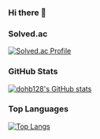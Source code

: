 ### Hi there 👋

### Solved.ac
[![Solved.ac Profile](http://mazassumnida.wtf/api/v2/generate_badge?boj=dohb77)](https://solved.ac/dohb77)

### GitHub Stats
[![dohb128's GitHub stats](https://github-readme-stats.vercel.app/api?username=dohb128&show_icons=true&theme=radical)](https://github.com/dohb128)

### Top Languages
[![Top Langs](https://github-readme-stats.vercel.app/api/top-langs/?username=dohb128&layout=compact&theme=radical)](https://github.com/dohb128)